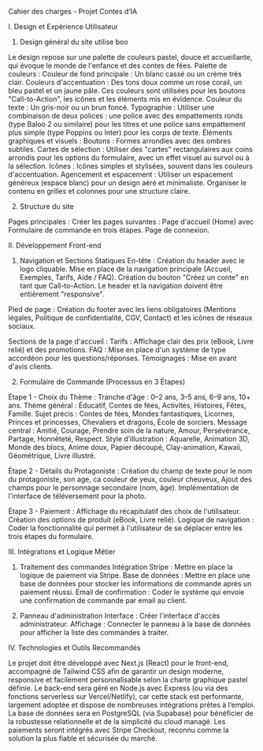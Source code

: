Cahier des charges - Projet Contes d’IA

I. Design et Expérience Utilisateur

1. Design général du site utilise boo

Le design repose sur une palette de couleurs pastel, douce et accueillante, qui évoque le monde de l'enfance et des contes de fées.
Palette de couleurs :
Couleur de fond principale : Un blanc cassé ou un crème très clair.
Couleurs d'accentuation : Des tons doux comme un rose corail, un bleu pastel et un jaune pâle. Ces couleurs sont utilisées pour les boutons "Call-to-Action", les icônes et les éléments mis en évidence.
Couleur du texte : Un gris-noir ou un brun foncé.
Typographie :
Utiliser une combinaison de deux polices : une police avec des empattements ronds (type Baloo 2 ou similaire) pour les titres et une police sans empattement plus simple (type Poppins ou Inter) pour les corps de texte.
Éléments graphiques et visuels :
Boutons : Formes arrondies avec des ombres subtiles.
Cartes de sélection : Utiliser des "cartes" rectangulaires aux coins arrondis pour les options du formulaire, avec un effet visuel au survol ou à la sélection.
Icônes : Icônes simples et stylisées, souvent dans les couleurs d'accentuation.
Agencement et espacement :
Utiliser un espacement généreux (espace blanc) pour un design aéré et minimaliste.
Organiser le contenu en grilles et colonnes pour une structure claire.

2. Structure du site

Pages principales : Créer les pages suivantes :
Page d'accueil (Home) avec Formulaire de commande en trois étapes.
Page de connexion.


II. Développement Front-end

1. Navigation et Sections Statiques
En-tête :
Création du header avec le logo cliquable.
Mise en place de la navigation principale (Accueil, Exemples, Tarifs, Aide / FAQ).
Création du bouton "Créez un conte" en tant que Call-to-Action.
Le header et la navigation doivent être entièrement "responsive".

Pied de page : Création du footer avec les liens obligatoires (Mentions légales, Politique de confidentialité, CGV, Contact) et les icônes de réseaux sociaux.

Sections de la page d'accueil :
Tarifs : Affichage clair des prix (eBook, Livre relié) et des promotions.
FAQ : Mise en place d'un système de type accordéon pour les questions/réponses.
Témoignages : Mise en avant d'avis clients.

2. Formulaire de Commande (Processus en 3 Étapes)

Étape 1 - Choix du Thème :
Tranche d'âge : 0–2 ans, 3–5 ans, 6–9 ans, 10+ ans.
Thème général : Éducatif, Contes de fées, Activités, Histoires, Fêtes, Famille.
Sujet précis : Contes de fées, Mondes fantastiques, Licornes, Princes et princesses, Chevaliers et dragons, École de sorciers.
Message central : Amitié, Courage, Prendre soin de la nature, Amour, Persévérance, Partage, Honnêteté, Respect.
Style d’illustration : Aquarelle, Animation 3D, Monde des blocs, Anime doux, Papier découpé, Clay-animation, Kawaii, Géométrique, Livre illustré.

Étape 2 - Détails du Protagoniste :
Création du champ de texte pour le nom du protagoniste, son age, ca couleur de yeux, couleur cheuveux,
Ajout des champs pour le personnage secondaire (nom, âge).
Implémentation de l'interface de téléversement pour la photo.

Étape 3 - Paiement :
Affichage du récapitulatif des choix de l'utilisateur.
Création des options de produit (eBook, Livre relié).
Logique de navigation : Coder la fonctionnalité qui permet à l'utilisateur de se déplacer entre les trois étapes du formulaire.


III. Intégrations et Logique Métier

1. Traitement des commandes
Intégration Stripe : Mettre en place la logique de paiement via Stripe.
Base de données : Mettre en place une base de données pour stocker les informations de commande après un paiement réussi.
Email de confirmation : Coder le système qui envoie une confirmation de commande par email au client.

2. Panneau d'administration
Interface : Créer l'interface d'accès administrateur.
Affichage : Connecter le panneau à la base de données pour afficher la liste des commandes à traiter.


IV. Technologies et Outils Recommandés

Le projet doit être développé avec Next.js (React) pour le front-end, accompagné de Tailwind CSS afin de garantir un design moderne, responsive et facilement personnalisable selon la charte graphique pastel définie. Le back-end sera géré en Node.js avec Express (ou via des fonctions serverless sur Vercel/Netlify), car cette stack est performante, largement adoptée et dispose de nombreuses intégrations prêtes à l’emploi. La base de données sera en PostgreSQL (via Supabase) pour bénéficier de la robustesse relationnelle et de la simplicité du cloud managé. Les paiements seront intégrés avec Stripe Checkout, reconnu comme la solution la plus fiable et sécurisée du marché.
